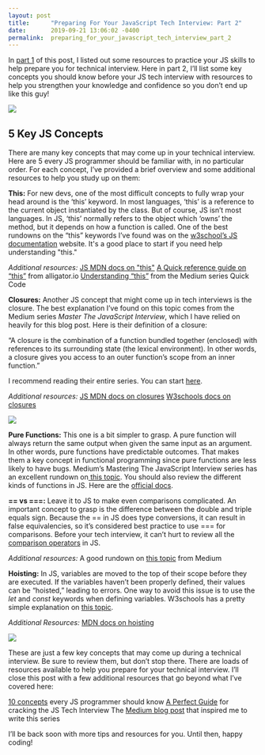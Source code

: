 ```yaml
---
layout: post
title:      "Preparing For Your JavaScript Tech Interview: Part 2"
date:       2019-09-21 13:06:02 -0400
permalink:  preparing_for_your_javascript_tech_interview_part_2
---
```



In [part 1](http://crackingthecode.net/preparing_for_your_javascript_tech_interview) of this post, I listed out some resources to practice your JS skills to help prepare you for technical interview.  Here in part 2, I’ll list some key concepts you should know before your JS tech interview with resources to help you strengthen your knowledge and confidence so you don’t end up like this guy!

![](https://pics.me.me/thumb_programming-pro-tip-code-javascript-underwater-so-nobody-could-see-62401907.png)

## 5 Key JS Concepts

There are many key concepts that may come up in your technical interview.  Here are 5 every JS programmer should be familiar with, in no particular order.  For each concept, I’ve provided a brief overview and some additional resources to help you study up on them:

**This:** For new devs, one of the most difficult concepts to fully wrap your head around is the ‘this’ keyword. In most languages, ‘this’ is a reference to the current object instantiated by the class.  But of course, JS isn’t most languages.  In JS, ‘this’ normally refers to the object which ‘owns’ the method, but it depends on how a function is called.  One of the best rundowns on the “this” keywords I’ve found was on the [w3school’s JS documentation](https://www.w3schools.com/js/js_this.asp) website.  It's a good place to start if you need help understanding "this."

*Additional resources:*
[JS MDN docs on "this"](https://developer.mozilla.org/en-US/docs/Web/JavaScript/Reference/Operators/this)
[A Quick reference guide on “this”](https://alligator.io/js/this-keyword/) from alligator.io
[Understanding “this”](https://medium.com/quick-code/understanding-the-this-keyword-in-javascript-cb76d4c7c5e8) from the Medium series Quick Code

**Closures:** Another JS concept that might come up in tech interviews is the closure.  The best explanation I’ve found on this topic comes from the Medium series *Master The JavaScript Interview*, which I have relied on heavily for this blog post.  Here is their definition of a closure:

“A closure is the combination of a function bundled together (enclosed) with references to its surrounding state (the lexical environment). In other words, a closure gives you access to an outer function’s scope from an inner function.”

I recommend reading their entire series.  You can start [here](https://medium.com/javascript-scene/master-the-javascript-interview-what-is-a-closure-b2f0d2152b36).

*Additional resources:*
[JS MDN docs on closures](https://developer.mozilla.org/en-US/docs/Web/JavaScript/Closures)
[W3schools docs on closures](https://www.w3schools.com/js/js_function_closures.asp)

![](https://i.imgflip.com/h0dj1.jpg)

**Pure Functions:** This one is a bit simpler to grasp.  A pure function will always return the same output when given the same input as an argument.  In other words, pure functions have predictable outcomes.  That makes them a key concept in functional programming since pure functions are less likely to have bugs.  Medium’s Mastering The JavaScript Interview series has an excellent rundown on[ this topic](https://medium.com/javascript-scene/master-the-javascript-interview-what-is-a-pure-function-d1c076bec976).  You should also review the different kinds of functions in JS.  Here are the [official docs](https://developer.mozilla.org/en-US/docs/Web/JavaScript/Guide/Functions).  

**== vs ===:** Leave it to JS to make even comparisons complicated.  An important concept to grasp is the difference between the double and triple equals sign.  Because the == in JS does type conversions, it can result in false equivalencies, so it’s considered best practice to use === for comparisons.  Before your tech interview, it can’t hurt to review all the [comparison operators](https://developer.mozilla.org/en-US/docs/Web/JavaScript/Reference/Operators/Comparison_Operators) in JS.

*Additional resources:* 
A good rundown on [this topic](https://codeburst.io/javascript-double-equals-vs-triple-equals-61d4ce5a121a) from Medium

**Hoisting:** In JS, variables are moved to the top of their scope before they are executed.  If the variables haven’t been properly defined, their values can be “hoisted,” leading to errors.  One way to avoid this issue is to use the *let* and *const* keywords when defining variables.  W3schools has a pretty simple explanation on [this topic](https://www.w3schools.com/js/js_hoisting.asp).

*Additional Resources:*
[MDN docs on hoisting](https://developer.mozilla.org/en-US/docs/Glossary/Hoisting)

![](https://karolgalanciak.com/images/js_results_not_so_wut.jpg/)

These are just a few key concepts that may come up during a technical interview.  Be sure to review them, but don’t stop there.  There are loads of resources available to help you prepare for your technical interview.  I’ll close this post with a few additional resources that go beyond what I’ve covered here:

[10 concepts](https://www.infoworld.com/article/3196070/10-javascript-concepts-every-nodejs-developer-must-master.html) every JS programmer should know
[A Perfect Guide](https://medium.com/dev-bits/a-perfect-guide-for-cracking-a-javascript-interview-a-developers-perspective-23a5c0fa4d0d) for cracking the JS Tech Interview
The [Medium blog post](https://medium.com/@marcellamaki/my-javascript-tech-interview-prep-notes-part-1-concepts-d78637058599) that inspired me to write this series

I’ll be back soon with more tips and resources for you.  Until then, happy coding!

